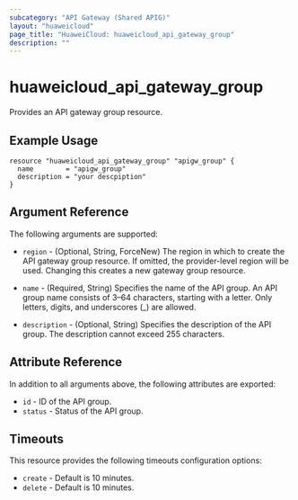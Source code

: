 ```yaml
---
subcategory: "API Gateway (Shared APIG)"
layout: "huaweicloud"
page_title: "HuaweiCloud: huaweicloud_api_gateway_group"
description: ""
---
```


# huaweicloud_api_gateway_group

Provides an API gateway group resource.

## Example Usage

```hcl
resource "huaweicloud_api_gateway_group" "apigw_group" {
  name        = "apigw_group"
  description = "your descpiption"
}
```

## Argument Reference

The following arguments are supported:

* `region` - (Optional, String, ForceNew) The region in which to create the API gateway group resource. If omitted, the
  provider-level region will be used. Changing this creates a new gateway group resource.

* `name` - (Required, String) Specifies the name of the API group. An API group name consists of 3–64 characters,
  starting with a letter. Only letters, digits, and underscores (_) are allowed.

* `description` - (Optional, String) Specifies the description of the API group. The description cannot exceed 255
  characters.

## Attribute Reference

In addition to all arguments above, the following attributes are exported:

* `id` - ID of the API group.
* `status` - Status of the API group.

## Timeouts

This resource provides the following timeouts configuration options:

* `create` - Default is 10 minutes.
* `delete` - Default is 10 minutes.
